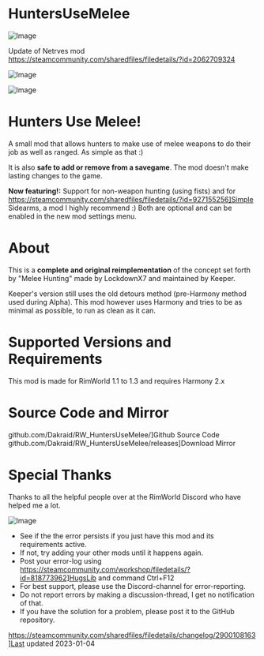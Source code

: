 # HuntersUseMelee

![Image](https://i.imgur.com/buuPQel.png)

Update of Netrves mod
https://steamcommunity.com/sharedfiles/filedetails/?id=2062709324

![Image](https://i.imgur.com/pufA0kM.png)

	
![Image](https://i.imgur.com/Z4GOv8H.png)

#  Hunters Use Melee! 

A small mod that allows hunters to make use of melee weapons to do their job as well as ranged. As simple as that :)

It is also **safe to add or remove from a savegame**. The mod doesn't make lasting changes to the game.

**Now featuring!:** Support for non-weapon hunting (using fists) and for https://steamcommunity.com/sharedfiles/filedetails/?id=927155256]Simple Sidearms, a mod I highly recommend :) Both are optional and can be enabled in the new mod settings menu.

#  About 

This is a **complete and original reimplementation** of the concept set forth by "Melee Hunting" made by LockdownX7 and maintained by Keeper. 

Keeper's version still uses the old detours method (pre-Harmony method used during Alpha).
This mod however uses Harmony and tries to be as minimal as possible, to run as clean as it can. 

#  Supported Versions and Requirements 

This mod is made for RimWorld 1.1 to 1.3 and requires Harmony 2.x

#  Source Code and Mirror 

github.com/Dakraid/RW_HuntersUseMelee/]Github Source Code 
github.com/Dakraid/RW_HuntersUseMelee/releases]Download Mirror

#  Special Thanks 

Thanks to all the helpful people over at the RimWorld Discord who have helped me a lot.
	
![Image](https://i.imgur.com/PwoNOj4.png)



-  See if the the error persists if you just have this mod and its requirements active.
-  If not, try adding your other mods until it happens again.
-  Post your error-log using https://steamcommunity.com/workshop/filedetails/?id=818773962]HugsLib and command Ctrl+F12
-  For best support, please use the Discord-channel for error-reporting.
-  Do not report errors by making a discussion-thread, I get no notification of that.
-  If you have the solution for a problem, please post it to the GitHub repository.


https://steamcommunity.com/sharedfiles/filedetails/changelog/2900108163]Last updated 2023-01-04
